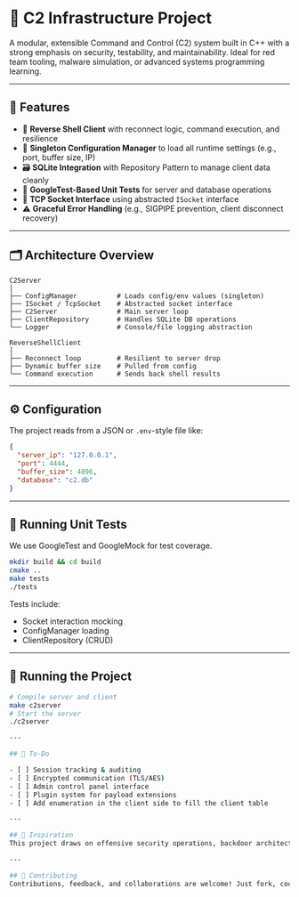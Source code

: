 # 🧠 C2 Infrastructure Project

A modular, extensible Command and Control (C2) system built in C++ with a strong emphasis on security, testability, and maintainability. Ideal for red team tooling, malware simulation, or advanced systems programming learning.

---

## 🔧 Features

- 🔁 **Reverse Shell Client** with reconnect logic, command execution, and resilience
- 🧭 **Singleton Configuration Manager** to load all runtime settings (e.g., port, buffer size, IP)
- 🗃️ **SQLite Integration** with Repository Pattern to manage client data cleanly
- 🧪 **GoogleTest-Based Unit Tests** for server and database operations
- 📡 **TCP Socket Interface** using abstracted `ISocket` interface
- ⚠️ **Graceful Error Handling** (e.g., SIGPIPE prevention, client disconnect recovery)

---

## 🗂️ Architecture Overview

```
C2Server
│
├── ConfigManager          # Loads config/env values (singleton)
├── ISocket / TcpSocket    # Abstracted socket interface
├── C2Server               # Main server loop
├── ClientRepository       # Handles SQLite DB operations
└── Logger                 # Console/file logging abstraction

ReverseShellClient
│
├── Reconnect loop         # Resilient to server drop
├── Dynamic buffer size    # Pulled from config
└── Command execution      # Sends back shell results
```

---

## ⚙️ Configuration

The project reads from a JSON or `.env`-style file like:

```json
{
  "server_ip": "127.0.0.1",
  "port": 4444,
  "buffer_size": 4096,
  "database": "c2.db"
}
```

---

## 🧪 Running Unit Tests

We use GoogleTest and GoogleMock for test coverage.

```bash
mkdir build && cd build
cmake ..
make tests
./tests
```

Tests include:
- Socket interaction mocking
- ConfigManager loading
- ClientRepository (CRUD)

---

## 🚀 Running the Project

```bash
# Compile server and client
make c2server
# Start the server
./c2server

---

## 📌 To-Do

- [ ] Session tracking & auditing
- [ ] Encrypted communication (TLS/AES)
- [ ] Admin control panel interface
- [ ] Plugin system for payload extensions
- [ ] Add enumeration in the client side to fill the client table

---

## 🧠 Inspiration
This project draws on offensive security operations, backdoor architecture, and production-ready C++ server design. It serves as both a learning tool and a foundational C2 platform.

---

## 🤝 Contributing
Contributions, feedback, and collaborations are welcome! Just fork, code, and PR. Feel free to open an issue if you have questions.
